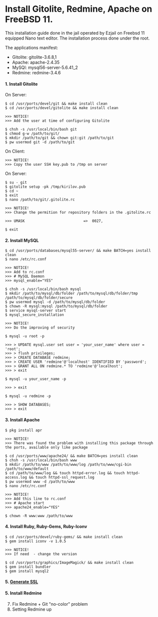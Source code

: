# Install Gitolite, Redmine, Apache on FreeBSD 11.

This installation guide done in the jail operated by Ezjail on Freebsd 11 equipped Nano text editor. The installation process done under the root.

The applications manifest:
* Gitolite: gitolite-3.6.8,1
* Apache: apache-2.4.35
* MySQl: mysql56-server-5.6.41_2
* Redmine: redmine-3.4.6

#### 1. Install Gitolite

On Server:
```console
$ cd /usr/ports/devel/git && make install clean
$ cd /usr/ports/devel/gitolite && make install clean 

>>> NOTICE!
>>> Add the user at time of configuring Gitolite

$ chsh -s /usr/local/bin/bash git
$ chmod g-w /path/to/git/
$ mkdir /path/to/git && chown git:git /path/to/git
$ pw usermod git -d /path/to/git
```
On Client:
```console
>>> NOTICE!
>>> Copy the user SSH key.pub to /tmp on server
```
On Server:
```console
$ su - git
$ gitolite setup -pk /tmp/kirilov.pub
$ cd ~
$ exit
$ nano /path/to/git/.gitolite.rc

>>> NOTICE!
>>> Change the permition for repository folders in the .gitolite.rc

>>> UMASK                           =>  0027,

$ exit
```

#### 2. Install MySQL

```console
$ cd /usr/ports/databases/mysql55-server/ && make BATCH=yes install clean
$ nano /etc/rc.conf

>>> NOTICE!
>>> Add to rc.conf 
>>> # MySQL Daemon
>>> mysql_enable="YES"

$ chsh -s /usr/local/bin/bash mysql
$ mkdir /path/to/mysql/db/folder /path/to/mysql/db/folder/tmp /path/to/mysql/db/folder/secure 
$ pw usermod mysql -d /path/to/mysql/db/folder
$ chown -R mysql:mysql /path/to/mysql/db/folder
$ service mysql-server start
$ mysql_secure_installation

>>> NOTICE!
>>> Do the improving of security 

$ mysql -u root -p

>>> > UPDATE mysql.user set user = 'your_user_name' where user = 'root';
>>> > flush privileges;
>>> > CREATE DATABASE redmine;
>>> > CREATE USER 'redmine'@'localhost' IDENTIFIED BY 'password';
>>> > GRANT ALL ON redmine.* TO 'redmine'@'localhost';
>>> > exit

$ mysql -u your_user_name -p

>>> > exit

$ mysql -u redmine -p

>>> > SHOW DATABASES;
>>> > exit
```

#### 3. Install Apache

```console
$ pkg install apr 

>>> NOTICE!
>>> There was found the problem with installing this package through the ports, available only like package

$ cd /usr/ports/www/apache24/ && make BATCH=yes install clean
$ chsh -s /usr/local/bin/bash www
$ mkdir /path/to/www /path/to/www/log /path/to/www/cgi-bin /path/to/www/default
$ cd /path/to/www/log && touch httpd-error.log && touch httpd-access.log && touch httpd-ssl_request.log
$ pw usermod www -d /path/to/www
$ nano /etc/rc.conf

>>> NOTICE!
>>> Add this line to rc.conf 
>>> # Apache start
>>> apache24_enable="YES"

$ chown -R www:www /path/to/www
```

#### 4. Install Ruby, Ruby-Gems, Ruby-Iconv

```console
$ cd /usr/ports/devel/ruby-gems/ && make install clean
$ gem install iconv -v 1.0.5 

>>> NOTICE!
>>> If need  - change the version

$ cd /usr/ports/graphics/ImageMagick/ && make install clean
$ gem install bundler
$ gem install mysql2
```


#### 5. [Generate SSL](https://github.com/ArboreusSystems/arboreus_wiki_public/blob/master/freebsd/self_signed_ssl_certificate_creating.md)

#### 5. Install Redmine



7. Fix Redmine + Git "no-color" problem
8. Setting Redmine up